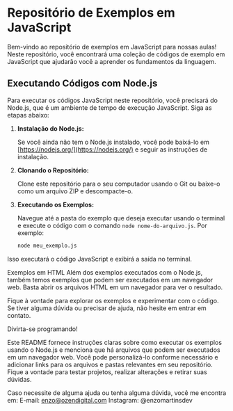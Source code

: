 # Repositório de Exemplos em JavaScript

Bem-vindo ao repositório de exemplos em JavaScript para nossas aulas! Neste repositório, você encontrará uma coleção de códigos de exemplo em JavaScript que ajudarão você a aprender os fundamentos da linguagem.

## Executando Códigos com Node.js

Para executar os códigos JavaScript neste repositório, você precisará do Node.js, que é um ambiente de tempo de execução JavaScript. Siga as etapas abaixo:

1. **Instalação do Node.js:**

   Se você ainda não tem o Node.js instalado, você pode baixá-lo em [https://nodejs.org/](https://nodejs.org/) e seguir as instruções de instalação.

2. **Clonando o Repositório:**

   Clone este repositório para o seu computador usando o Git ou baixe-o como um arquivo ZIP e descompacte-o.

3. **Executando os Exemplos:**

   Navegue até a pasta do exemplo que deseja executar usando o terminal e execute o código com o comando `node nome-do-arquivo.js`. Por exemplo:

   ```bash
   node meu_exemplo.js

Isso executará o código JavaScript e exibirá a saída no terminal.

Exemplos em HTML
Além dos exemplos executados com o Node.js, também temos exemplos que podem ser executados em um navegador web. Basta abrir os arquivos HTML em um navegador para ver o resultado.

Fique à vontade para explorar os exemplos e experimentar com o código. Se tiver alguma dúvida ou precisar de ajuda, não hesite em entrar em contato.

Divirta-se programando!

Este README fornece instruções claras sobre como executar os exemplos usando o Node.js e menciona que há arquivos que podem ser executados em um navegador web. Você pode personalizá-lo conforme necessário e adicionar links para os arquivos e pastas relevantes em seu repositório.
Fique a vontade para testar projetos, realizar alterações e retirar suas dúvidas.

Caso necessite de alguma ajuda ou tenha alguma dúvida, você me encontra em:
E-mail: enzo@ozendigital.com
Instagram: @enzomartinsdev
